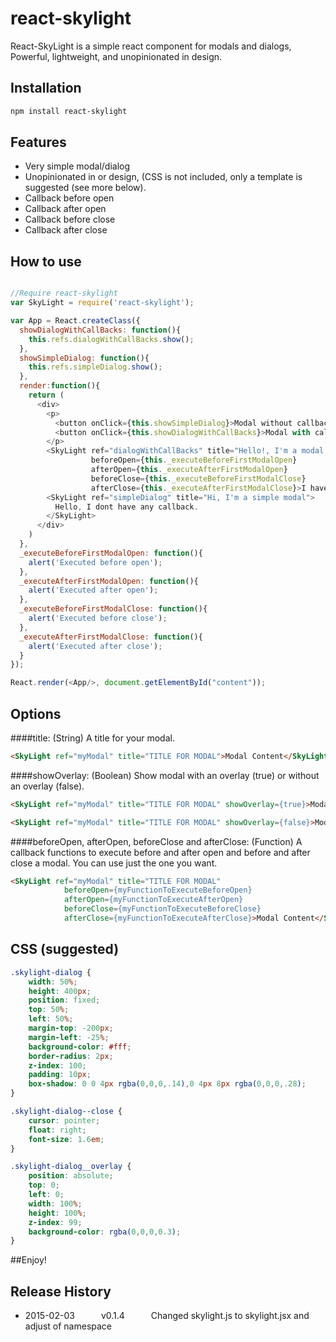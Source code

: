 react-skylight
==============

React-SkyLight is a simple react component for modals and dialogs, Powerful, lightweight, and unopinionated in design.


Installation
------------

```sh
npm install react-skylight
```

Features
--------

- Very simple modal/dialog
- Unopinionated in or design, (CSS is not included, only a template is suggested (see more below).
- Callback before open
- Callback after open
- Callback before close
- Callback after close


How to use
--------------------

```js

//Require react-skylight
var SkyLight = require('react-skylight');

var App = React.createClass({
  showDialogWithCallBacks: function(){
    this.refs.dialogWithCallBacks.show();
  },
  showSimpleDialog: function(){
    this.refs.simpleDialog.show();
  },
  render:function(){
    return (
      <div>
        <p>
          <button onClick={this.showSimpleDialog}>Modal without callbacks</button>
          <button onClick={this.showDialogWithCallBacks}>Modal with callbacks</button>
        </p>
        <SkyLight ref="dialogWithCallBacks" title="Hello!, I'm a modal with callbacks!"
                  beforeOpen={this._executeBeforeFirstModalOpen}
                  afterOpen={this._executeAfterFirstModalOpen}
                  beforeClose={this._executeBeforeFirstModalClose}
                  afterClose={this._executeAfterFirstModalClose}>I have callbacks!</SkyLight>
        <SkyLight ref="simpleDialog" title="Hi, I'm a simple modal">
          Hello, I dont have any callback.
        </SkyLight>
      </div>
    )
  },
  _executeBeforeFirstModalOpen: function(){
    alert('Executed before open');
  },
  _executeAfterFirstModalOpen: function(){
    alert('Executed after open');
  },
  _executeBeforeFirstModalClose: function(){
    alert('Executed before close');
  },
  _executeAfterFirstModalClose: function(){
    alert('Executed after close');
  }
});

React.render(<App/>, document.getElementById("content"));

```

Options
-------------------
####title: (String)
A title for your modal.
``` html
<SkyLight ref="myModal" title="TITLE FOR MODAL">Modal Content</SkyLight>
```
####showOverlay: (Boolean)
Show modal with an overlay (true) or without an overlay (false).

``` html
<SkyLight ref="myModal" title="TITLE FOR MODAL" showOverlay={true}>Modal With Overlay</SkyLight>

<SkyLight ref="myModal" title="TITLE FOR MODAL" showOverlay={false}>Modal Without Overlay</SkyLight>
```


####beforeOpen, afterOpen, beforeClose and afterClose: (Function)
A callback functions to execute before and after open and before and after close a modal. You can use just the one you want.
``` html
<SkyLight ref="myModal" title="TITLE FOR MODAL" 
            beforeOpen={myFunctionToExecuteBeforeOpen}
            afterOpen={myFunctionToExecuteAfterOpen}
            beforeClose={myFunctionToExecuteBeforeClose}
            afterClose={myFunctionToExecuteAfterClose}>Modal Content</SkyLight>
```



CSS (suggested)
--------------------

```css
.skylight-dialog {
    width: 50%;
    height: 400px;
    position: fixed;
    top: 50%;
    left: 50%;
    margin-top: -200px;
    margin-left: -25%;
    background-color: #fff;
    border-radius: 2px;
    z-index: 100;
    padding: 10px;
    box-shadow: 0 0 4px rgba(0,0,0,.14),0 4px 8px rgba(0,0,0,.28);
}

.skylight-dialog--close {
    cursor: pointer;
    float: right;
    font-size: 1.6em;
}

.skylight-dialog__overlay {
    position: absolute;
    top: 0;
    left: 0;
    width: 100%;
    height: 100%;
    z-index: 99;
    background-color: rgba(0,0,0,0.3);
}
```

##Enjoy!



## Release History

 * 2015-02-03   v0.1.4   Changed skylight.js to skylight.jsx and adjust of namespace